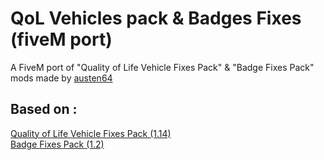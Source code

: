 # QoL Vehicles pack & Badges Fixes (fiveM port)
 A FiveM port of "Quality of Life Vehicle Fixes Pack" & "Badge Fixes Pack" mods made by [austen64](https://gta5-mods.com/users/austen64)  <br/>


## Based on : <br /> ##
[Quality of Life Vehicle Fixes Pack (1.14)](https://gta5-mods.com/vehicles/quality-of-life-vehicle-pack-replace) <br />
[Badge Fixes Pack (1.2)](https://gta5-mods.com/vehicles/badge-fixes-pack) <br />

